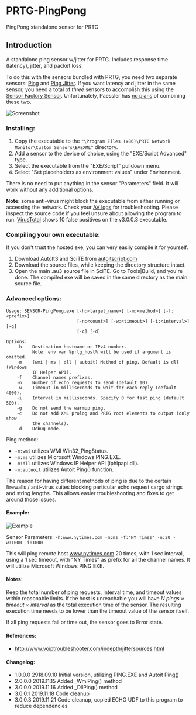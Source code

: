 # PRTG-PingPong

PingPong standalone sensor for PRTG

## Introduction

A standalone ping sensor w/jitter for PRTG. Includes response time (latency), jitter, and packet loss.

To do this with the sensors bundled with PRTG, you need two separate sensors: [Ping](https://www.paessler.com/manuals/prtg/ping_sensor) and [Ping Jitter](https://www.paessler.com/manuals/prtg/ping_jitter_sensor). If you want latency and jitter in the same sensor, you need a total of *three* sensors to accomplish this using the [Sensor Factory Sensor](https://www.paessler.com/manuals/prtg/sensor_factory_sensor). Unfortunately, Paessler has [no plans](https://kb.paessler.com/en/topic/60679-ping-jitter-as-additional-channel-in-ping-sensor) of combining these two.

![Screenshot](https://i.imgur.com/4wN1mPQ.png)

### Installing:

1. Copy the executable to the `"\Program Files (x86)\PRTG Network Monitor\Custom Sensors\EXEXML"`  directory.
2. Add a sensor to the device of choice, using the "EXE/Script Advanced" type.
3. Select the executable from the "EXE/Script" pulldown menu.
4. Select "Set placeholders as environment values" under Environment.

There is no need to put anything in the sensor "Parameters" field. It will work without any additional options.

**Note:** some anti-virus might block the executable from either running or accessing the network. Check your [AV logs](https://i.imgur.com/UG5mFNA.png) for troubleshooting. Please inspect the source code if you feel unsure about allowing the program to run. [VirusTotal](https://www.virustotal.com/gui/file/228450fea535f5f6ee049e808c4b681b21a51863f36b2c2f31030e574bdf1d97/details) shows 10 false positives on the v3.0.0.3 executable.  


### Compiling your own executable:
If you don't trust the hosted exe, you can very easily compile it for yourself.
1. Download AutoIt3 and SciTE from [autoitscript.com](https://www.autoitscript.com/site/autoit/downloads/)
2. Download the source files, while keeping the directory structure intact.
3. Open the main .au3 source file in SciTE. Go to Tools|Build, and you're done. The compiled exe will be saved in the same directory as the main source file.

### Advanced options:

```
Usage: SENSOR-PingPong.exe [-h:<target_name>] [-m:<method>] [-f:<prefix>]
                           [-n:<count>] [-w:<timeout>] [-i:<interval>] [-g]
                           [-c] [-d]

Options:
    -h    Destination hostname or IPv4 number.
          Note: env var %prtg_host% will be used if argument is omitted.
    -m    (wmi | ms | dll | autoit) Method of ping. Default is dll (Windows
          IP Helper API).
    -f    Channel names prefixes.
    -n    Number of echo requests to send (default 10).
    -w    Timeout in milliseconds to wait for each reply (default 4000).
    -i    Interval in milliseconds. Specify 0 for fast ping (default 500).
    -g    Do not send the warmup ping.
    -c    Do not add XML prolog and PRTG root elements to output (only show
          the channels).
    -d    Debug mode.
```

Ping method:
* `-m:wmi` utilizes WMI Win32_PingStatus.
* `-m:ms` utilizes Microsoft Windows PING.EXE.
* `-m:dll` utilizes Windows IP Helper API (iphlpapi.dll).
* `-m:autuoit` utilizes Autoit Ping() function.

The reason for having different methods of ping is due to the certain firewalls / anti-virus suites blocking particular echo request cargo strings and string lengths. This allows easier troubleshooting and fixes to get around those issues.  


#### Example:

![Example](https://i.imgur.com/xv4AowI.png)


Sensor Parameters: `-h:www.nytimes.com -m:ms -f:"NY Times" -n:20 -w:1000 -i:1000`

This will ping remote host www.nytimes.com 20 times, with 1 sec interval, using a 1 sec timeout, with "NY Times" as prefix for all the channel names. It will utilize Microsoft Windows PING.EXE.


#### Notes:


Keep the total number of ping requests, interval time, and timeout values within reasonable limits. If the host is unreachable you will have *N pings × timeout × interval* as the total execution time of the sensor. The resulting execution time needs to be lower than the timeout value of the sensor itself.

If all ping requests fail or time out, the sensor goes to Error state.

#### References:
* http://www.voiptroubleshooter.com/indepth/jittersources.html

#### Changelog:
* 1.0.0.0		2918.09.10		Initial version, utilizing PING.EXE and Autoit Ping()
* 2.0.0.0		2019.11.15		Added _WmiPing() method
* 3.0.0.0		2019.11.16		Added _DllPing() method
* 3.0.0.1		2019.11.18		Code cleanup
* 3.0.0.3		2019.11.21		Code cleanup, copied ECHO UDF to this program to reduce dependencies
